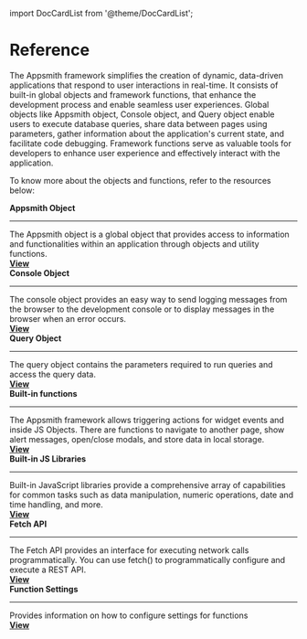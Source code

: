 import DocCardList from '@theme/DocCardList';

# Reference

The Appsmith framework simplifies the creation of dynamic, data-driven applications that respond to user interactions in real-time. It consists of built-in global objects and framework functions, that enhance the development process and enable seamless user experiences. Global objects like Appsmith object, Console object, and Query object enable users to execute database queries, share data between pages using parameters, gather information about the application's current state, and facilitate code debugging. Framework functions serve as valuable tools for developers to enhance user experience and effectively interact with the application.

To know more about the objects and functions, refer to the resources below:

<div class="containerGridSampleApp">
  <div class="containerColumnSampleApp columnGrid column-one">
        <div class="containerCol">
            <strong>Appsmith Object</strong>
        </div> <hr/>
        <div class="containerDescription">The Appsmith object is a global object that provides access to information and functionalities within an application through objects and utility functions.</div>
        <div class="containerTutorialLink"><a href="/reference/appsmith-framework/context-object">
        <strong >View </strong></a></div>
    </div>
    <div class="containerColumnSampleApp columnGrid column-two">
        <div class="containerCol">
           <strong>Console Object</strong>
        </div><hr/>
        <div class="containerDescription">The console object provides an easy way to send logging messages from the browser to the development console or to display messages in the browser when an error occurs.</div>
         <div class="containerTutorialLink"><a href="/reference/appsmith-framework/console-object"><strong>View</strong></a>
         </div>
    </div>
</div>
<div class="containerGridSampleApp">
    <div class="containerColumnSampleApp columnGrid column-one">
        <div class="containerCol">
            <strong>Query Object</strong>
        </div> <hr/>
        <div class="containerDescription">The query object contains the parameters required to run queries and access the query data.</div>
        <div class="containerTutorialLink"><a href="/reference/appsmith-framework/query-object">
        <strong>View</strong></a></div>
    </div>
    <div class="containerColumnSampleApp columnGrid column-two">
        <div class="containerCol">
           <strong>Built-in functions</strong>
        </div><hr/>
        <div class="containerDescription">The Appsmith framework allows triggering actions for widget events and inside JS Objects. There are functions to navigate to another page, show alert messages, open/close modals, and store data in local storage. </div>
         <div class="containerTutorialLink"><a href="/reference/appsmith-framework/widget-actions"><strong>View</strong></a>
         </div>
    </div>
</div>

<div class="containerGridSampleApp">
    <div class="containerColumnSampleApp columnGrid column-one">
        <div class="containerCol">
            <strong>Built-in JS Libraries</strong>
        </div> <hr/>
        <div class="containerDescription">Built-in JavaScript libraries provide a comprehensive array of capabilities for common tasks such as data manipulation, numeric operations, date and time handling, and more. </div>
        <div class="containerTutorialLink"><a href="/write-code/reference/Built-in-JS-Libraries">
        <strong>View</strong></a></div>
    </div>
    <div class="containerColumnSampleApp columnGrid column-two">
        <div class="containerCol">
           <strong>Fetch API</strong>
        </div><hr/>
        <div class="containerDescription">The Fetch API provides an interface for executing network calls programmatically. You can use fetch() to programmatically configure and execute a REST API.</div>
         <div class="containerTutorialLink"><a href="/write-code/reference/Fetch-API"><strong>View</strong></a>
         </div>
    </div>
</div>

<div class="containerGridSampleApp">
    <div class="containerColumnSampleApp columnGrid column-one">
        <div class="containerCol">
            <strong>Function Settings</strong>
        </div> <hr/>
        <div class="containerDescription">Provides information on how to configure settings for functions </div>
        <div class="containerTutorialLink"><a href="/core-concepts/writing-code/javascript-editor-beta/asynchronous-javascript-function-settings">
        <strong>View</strong></a></div>
</div>
     <div class="columnGrid column-two" style={{margin: "10px"}}>
    </div>
</div>
